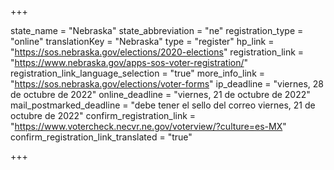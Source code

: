 +++

state_name = "Nebraska"
state_abbreviation = "ne"
registration_type = "online"
translationKey = "Nebraska"
type = "register"
hp_link = "https://sos.nebraska.gov/elections/2020-elections"
registration_link = "https://www.nebraska.gov/apps-sos-voter-registration/"
registration_link_language_selection = "true"
more_info_link = "https://sos.nebraska.gov/elections/voter-forms"
ip_deadline = "viernes, 28 de octubre de 2022"
online_deadline = "viernes, 21 de octubre de 2022"
mail_postmarked_deadline = "debe tener el sello del correo viernes, 21 de octubre de 2022"
confirm_registration_link = "https://www.votercheck.necvr.ne.gov/voterview/?culture=es-MX"
confirm_registration_link_translated = "true"

+++